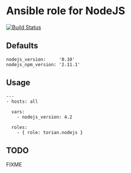 # Ansible role for NodeJS

[![Build Status](https://travis-ci.org/torian/ansible-role-nodejs.svg)](https://travis-ci.org/torian/ansible-role-nodejs)

## Defaults

```
nodejs_version:     '0.10'
nodejs_npm_version: '2.11.1'
```

## Usage

```
---
- hosts: all

  vars:
    - nodejs_version: 4.2

  roles:
    - { role: torian.nodejs }

```

## TODO

FIXME

